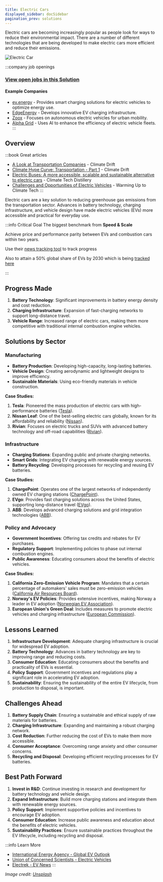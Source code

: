 ```yaml
---
title: Electric Cars
displayed_sidebar: docSidebar
pagination_prev: solutions
---
```


Electric cars are becoming increasingly popular as people look for ways to reduce their environmental impact. There are a number of different technologies that are being developed to make electric cars more efficient and reduce their emissions.

![Electric Car](../static/img/electric-car.jpg)

:::company job openings
### [View open jobs in this Solution](https://climatebase.org/jobs?l=&q=&drawdown_solutions=Electric+Cars)
#### Example Companies
- [ev.energy](https://ev.energy/) - Provides smart charging solutions for electric vehicles to optimize energy use.
- [EdgeEnergy](https://www.edgeenergyev.com/) - Develops innovative EV charging infrastructure.
- [Zoox](https://zoox.com/) - Focuses on autonomous electric vehicles for urban mobility.
- [Alpha Grid](http://www.alphagrid.ai/) - Uses AI to enhance the efficiency of electric vehicle fleets.
:::

## Overview
:::book Great articles
- [A Look at Transportation Companies](https://climatedrift.substack.com/p/a-look-at-transportation-companies) - Climate Drift
- [Climate Hype Curve: Transportation - Part 1](https://climatedrift.substack.com/p/climate-hype-curve-transportation) - Climate Drift
- [Electric Buses: A more accessible, scalable and sustainable alternative to electric cars](https://www.climatetechdistillery.com/p/25-electric-buses) - Climate Tech Distillery
- [Challenges and Opportunities of Electric Vehicles](https://warminguptoclimatetech.substack.com/p/challenges-and-opportunities-of-electric) - Warming Up to Climate Tech
:::

Electric cars are a key solution to reducing greenhouse gas emissions from the transportation sector. Advances in battery technology, charging infrastructure, and vehicle design have made electric vehicles (EVs) more accessible and practical for everyday use.

:::info Critical Goal
The biggest benchmark from **Speed & Scale**

Achieve price and performance parity between EVs and combustion cars within two years.

Use their [news tracking tool](https://speedandscale.com/okrs/1-0-electrify-transportation/1-1-price/) to track progress

Also to attain a 50% global share of EVs by 2030 which is being [tracked here](https://speedandscale.com/okrs/1-0-electrify-transportation/1-2-cars/)

:::


## Progress Made

1. **Battery Technology**: Significant improvements in battery energy density and cost reduction.
2. **Charging Infrastructure**: Expansion of fast-charging networks to support long-distance travel.
3. **Vehicle Range**: Increased range of electric cars, making them more competitive with traditional internal combustion engine vehicles.

## Solutions by Sector

### Manufacturing
- **Battery Production**: Developing high-capacity, long-lasting batteries.
- **Vehicle Design**: Creating aerodynamic and lightweight designs to improve efficiency.
- **Sustainable Materials**: Using eco-friendly materials in vehicle construction.

**Case Studies:**
1. **Tesla**: Pioneered the mass production of electric cars with high-performance batteries ([Tesla](https://www.tesla.com)).
2. **Nissan Leaf**: One of the best-selling electric cars globally, known for its affordability and reliability ([Nissan](https://www.nissanusa.com/vehicles/electric-cars/leaf.html)).
3. **Rivian**: Focuses on electric trucks and SUVs with advanced battery technology and off-road capabilities ([Rivian](https://rivian.com)).

### Infrastructure
- **Charging Stations**: Expanding public and private charging networks.
- **Smart Grids**: Integrating EV charging with renewable energy sources.
- **Battery Recycling**: Developing processes for recycling and reusing EV batteries.

**Case Studies:**
1. **ChargePoint**: Operates one of the largest networks of independently owned EV charging stations ([ChargePoint](https://www.chargepoint.com)).
2. **EVgo**: Provides fast charging solutions across the United States, supporting long-distance travel ([EVgo](https://www.evgo.com)).
3. **ABB**: Develops advanced charging solutions and grid integration technologies ([ABB](https://new.abb.com/ev-charging)).

### Policy and Advocacy
- **Government Incentives**: Offering tax credits and rebates for EV purchases.
- **Regulatory Support**: Implementing policies to phase out internal combustion engines.
- **Public Awareness**: Educating consumers about the benefits of electric vehicles.

**Case Studies:**
1. **California Zero-Emission Vehicle Program**: Mandates that a certain percentage of automakers' sales must be zero-emission vehicles ([California Air Resources Board](https://ww2.arb.ca.gov/our-work/programs/zero-emission-vehicle-program)).
2. **Norway's EV Policies**: Provides extensive incentives, making Norway a leader in EV adoption ([Norwegian EV Association](https://elbil.no/english/)).
3. **European Union's Green Deal**: Includes measures to promote electric vehicles and charging infrastructure ([European Commission](https://ec.europa.eu/info/strategy/priorities-2019-2024/european-green-deal_en)).

## Lessons Learned

1. **Infrastructure Development**: Adequate charging infrastructure is crucial for widespread EV adoption.
2. **Battery Technology**: Advances in battery technology are key to improving range and reducing costs.
3. **Consumer Education**: Educating consumers about the benefits and practicality of EVs is essential.
4. **Policy Support**: Government incentives and regulations play a significant role in accelerating EV adoption.
5. **Sustainability**: Ensuring the sustainability of the entire EV lifecycle, from production to disposal, is important.

## Challenges Ahead

1. **Battery Supply Chain**: Ensuring a sustainable and ethical supply of raw materials for batteries.
2. **Charging Infrastructure**: Expanding and maintaining a robust charging network.
3. **Cost Reduction**: Further reducing the cost of EVs to make them more accessible.
4. **Consumer Acceptance**: Overcoming range anxiety and other consumer concerns.
5. **Recycling and Disposal**: Developing efficient recycling processes for EV batteries.

## Best Path Forward

1. **Invest in R&D**: Continue investing in research and development for battery technology and vehicle design.
2. **Expand Infrastructure**: Build more charging stations and integrate them with renewable energy sources.
3. **Policy Support**: Implement supportive policies and incentives to encourage EV adoption.
4. **Consumer Education**: Increase public awareness and education about the benefits of electric vehicles.
5. **Sustainability Practices**: Ensure sustainable practices throughout the EV lifecycle, including recycling and disposal.

:::info Learn More
- [International Energy Agency - Global EV Outlook](https://www.iea.org/reports/global-ev-outlook-2021)
- [Union of Concerned Scientists - Electric Vehicles](https://www.ucsusa.org/resources/clean-vehicles)
- [Electrek - EV News](https://electrek.co/guides/electric-vehicles/)
:::

*Image credit: [Unsplash](https://unsplash.com/@seanbenesh)*